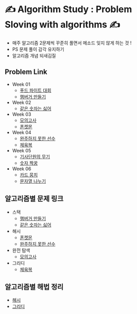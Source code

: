 # ✍️ Algorithm Study : Problem Sloving with algorithms ✍️ 

- 매주 알고리즘 2문제씩 꾸준히 풀면서 메소드 잊지 않게 하는 것 ! 
- PS 문제 풀이 감각 유지하기 
- 알고리즘 개념 되새김질



## Problem Link

- Week 01
  - [푸드 파이트 대회](https://school.programmers.co.kr/learn/courses/30/lessons/134240)
  - [햄버거 만들기](https://school.programmers.co.kr/learn/courses/30/lessons/133502)
- Week 02
  - [같은 숫자는 싫어](https://school.programmers.co.kr/learn/courses/30/lessons/12906)
- Week 03
  - [모의고사](https://school.programmers.co.kr/learn/courses/30/lessons/42840)
  - [폰켓몬](https://school.programmers.co.kr/learn/courses/30/lessons/1845) 
- Week 04
  - [완주하지 못한 선수](https://school.programmers.co.kr/learn/courses/30/lessons/42576)
  - [체육복](https://school.programmers.co.kr/learn/courses/30/lessons/42862)
- Week 05
  - [기사단원의 무기](https://school.programmers.co.kr/learn/courses/30/lessons/136798) 
  - [숫자 짝꿍](https://school.programmers.co.kr/learn/courses/30/lessons/131128)
- Week 06
  - [카드 뭉치](https://school.programmers.co.kr/learn/courses/30/lessons/159994)
  - [문자열 나누기](https://school.programmers.co.kr/learn/courses/30/lessons/140108) 

##  알고리즘별 문제 링크 
- 스택
  - [햄버거 만들기](https://school.programmers.co.kr/learn/courses/30/lessons/133502)
  - [같은 숫자는 싫어](https://school.programmers.co.kr/learn/courses/30/lessons/12906)
- 해시 
  - [폰켓몬](https://school.programmers.co.kr/learn/courses/30/lessons/1845) 
  - [완주하지 못한 선수](https://school.programmers.co.kr/learn/courses/30/lessons/42576)
- 완전 탐색
  - [모의고사](https://school.programmers.co.kr/learn/courses/30/lessons/42840)
- 그리디 
  - [체육복](https://school.programmers.co.kr/learn/courses/30/lessons/42862)


## 알고리즘별 해법 정리 
  - [해시](https://asidefine.tistory.com/209)
  - [그리디](https://asidefine.tistory.com/210)




